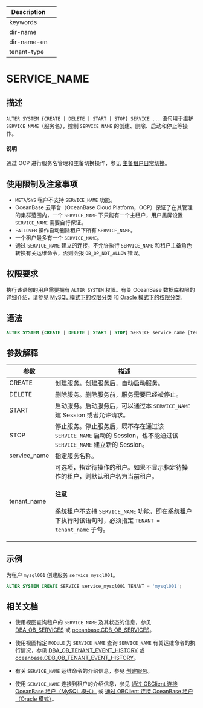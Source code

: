 | Description   |                 |
|---------------|-----------------|
| keywords      |                 |
| dir-name      |                 |
| dir-name-en   |                 |
| tenant-type   |                 |

# SERVICE_NAME

## 描述

`ALTER SYSTEM {CREATE | DELETE | START | STOP} SERVICE ...` 语句用于维护 `SERVICE_NAME`（服务名），控制 `SERVICE_NAME` 的创建、删除、启动和停止等操作。

<main id="notice" type='explain'>
  <h4>说明</h4>
  <p>通过 OCP 进行服务名管理和主备切换操作，参见 <a href="https://www.oceanbase.com/docs/common-ocp-1000000001127007">主备租户日常切换</a>。</p>
</main>

## 使用限制及注意事项

* `META`/`SYS` 租户不支持 `SERVICE_NAME` 功能。
* OceanBase 云平台（OceanBase Cloud Platform，OCP）保证了在其管理的集群范围内，一个 `SERVICE_NAME` 下只能有一个主租户，用户黑屏设置 `SERVICE_NAME` 需要自行保证。
* `FAILOVER` 操作自动删除租户下所有 `SERVICE_NAME`。
* 一个租户最多有一个 `SERVICE_NAME`。
* 通过 `SERVICE_NAME` 建立的连接，不允许执行 `SERVICE_NAME` 和租户主备角色转换有关运维命令，否则会报 `OB_OP_NOT_ALLOW` 错误。

## 权限要求

执行该语句的用户需要拥有 `ALTER SYSTEM` 权限。有关 OceanBase 数据库权限的详细介绍，请参见 [MySQL 模式下的权限分类](../../../../../600.manage/500.security-and-permissions/300.access-control/200.user-and-permission/200.permission-of-mysql-mode/100.permission-classification-of-mysql.md) 和 [Oracle 模式下的权限分类](../../../../../600.manage/500.security-and-permissions/300.access-control/200.user-and-permission/300.permission-of-oracle-mode/000.permission-classification-of-oracle-mode.md)。

## 语法

```sql
ALTER SYSTEM {CREATE | DELETE | START | STOP} SERVICE service_name [tenant = 'tenant_name'];
```

## 参数解释

|    **参数**   |      **描述**      |
|---------------|--------------------|
| CREATE        | 创建服务。创建服务后，自动启动服务。|
| DELETE        | 删除服务。删除服务前，服务需要已经被停止。|
| START         | 启动服务。启动服务后，可以通过本 `SERVICE_NAME` 建 Session 或者允许请求。|
| STOP          | 停止服务。停止服务后，既不存在通过该 `SERVICE_NAME` 启动的 Session，也不能通过该 `SERVICE_NAME` 建立新的 Session。|
| service_name  | 指定服务名称。|
| tenant_name   | 可选项，指定待操作的租户。如果不显示指定待操作的租户，则默认租户名为当前租户。<main id="notice" type='notice'><h4>注意</h4><p>系统租户不支持 <code>SERVICE_NAME</code> 功能，即在系统租户下执行时该语句时，必须指定 <code>TENANT = tenant_name</code> 子句。</p></main>|

## 示例

为租户 `mysql001` 创建服务 `service_mysql001`。

```sql
ALTER SYSTEM CREATE SERVICE service_mysql001 TENANT = 'mysql001';
```

## 相关文档

* 使用视图查询租户的 `SERVICE_NAME` 及其状态的信息，参见 [DBA_OB_SERVICES](../../../../700.system-views/500.system-view-of-oracle-mode/200.dictionary-view-of-oracle-mode/14150.dba_ob_services-of-oracle-mode.md) 或 [oceanbase.CDB_OB_SERVICES](../../../../700.system-views/300.system-view-of-sys-tenant/200.dictionary-view-of-sys-tenant/10250.o-cdb_ob_services-of-sys-tenant.md)。

* 使用视图指定 `MODULE` 为 `SERVICE NAME` 查询 `SERVICE_NAME` 有关运维命令的执行情况，参见 [DBA_OB_TENANT_EVENT_HISTORY](../../../../700.system-views/500.system-view-of-oracle-mode/200.dictionary-view-of-oracle-mode/15300.dba_ob_tenant_event_history-of-oracle-mode.md) 或 [oceanbase.CDB_OB_TENANT_EVENT_HISTORY](../../../../700.system-views/300.system-view-of-sys-tenant/200.dictionary-view-of-sys-tenant/11200.o-cdb_ob_tenant_event_history-of-sys-tenant.md)。

* 有关 `SERVICE_NAME` 运维命令的介绍信息，参见 [创建服务](../../../../../600.manage/200.tenant-management/600.common-tenant-operations/1700.manage-service/100.create-service.md)。

* 使用 `SERVICE_NAME` 连接到租户的介绍信息，参见 [通过 OBClient 连接 OceanBase 租户（MySQL 模式）](../../../../../300.develop/100.application-development-of-mysql-mode/100.connect-to-oceanbase-database-of-mysql-mode/300.connect-to-an-oceanbase-tenant-by-using-obclient-of-mysql-mode.md) 或 [通过 OBClient 连接 OceanBase 租户（Oracle 模式）](../../../../../300.develop/200.application-development-of-oracle-mode/100.connect-to-oceanbase-database-of-oracle-mode/200.connect-to-an-oceanbase-tenant-by-using-obclient-of-oracle-mode.md)。

